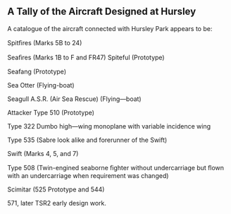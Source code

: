 ## A Tally of the Aircraft Designed at Hursley

A catalogue of the aircraft connected with
Hursley Park appears to be:

Spitﬁres (Marks 5B to 24)

Seaﬁres (Marks 1B to F and FR47)
Spiteful (Prototype)

Seafang (Prototype)

Sea Otter (Flying-boat)

Seagull A.S.R. (Air Sea Rescue)
(Flying—boat)

Attacker Type 510 (Prototype)

Type 322 Dumbo high—wing monoplane
with variable incidence wing

Type 535 (Sabre look alike and
forerunner of the Swift)

Swift (Marks 4, 5, and 7)

Type 508 (Twin-engined seaborne ﬁghter
without undercarriage but ﬂown with an
undercarriage when requirement was
changed)

Scimitar (525 Prototype and 544)

571, later TSR2 early design work.